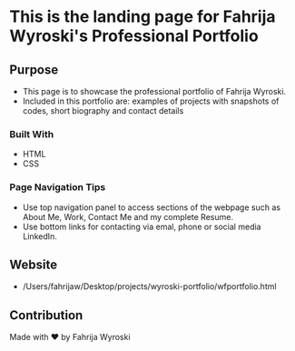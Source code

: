 # This is the landing page for Fahrija Wyroski's Professional Portfolio


## Purpose
* This page is to showcase the professional portfolio of Fahrija Wyroski. 
* Included in this portfolio are: examples of projects with snapshots of codes, short biography and contact details

### Built With
* HTML
* CSS

### Page Navigation Tips
* Use top navigation panel to access sections of the webpage such as About Me, Work, Contact Me and my complete Resume.
* Use bottom links for contacting via emal, phone or social media LinkedIn.

## Website
* /Users/fahrijaw/Desktop/projects/wyroski-portfolio/wfportfolio.html

## Contribution
Made with ❤️ by Fahrija Wyroski
